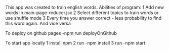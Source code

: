 This app was created to train english words.
Abilities of program:
1 Add new words in main-page-reducer.jsx
2 Select different topics to train words or use shuffle mode
3 Every time you answer correct - less probability to find this word again. And vice versa

To deploy on github pages
    -npm run deployOnGithub

To start app locally
    1 install npm
    2 run -npm install
    3 run -npm start
